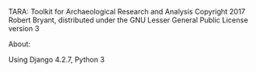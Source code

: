 TARA: Toolkit for Archaeological Research and Analysis
Copyright 2017 Robert Bryant, distributed under the GNU Lesser General Public License version 3

About:

Using Django 4.2.7, Python 3